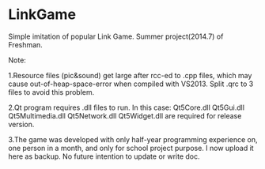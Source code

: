 # LinkGame
Simple imitation of popular Link Game. 
Summer project(2014.7) of Freshman. 

Note: 

 1.Resource files (pic&sound) get large after rcc-ed to .cpp files, which may cause out-of-heap-space-error when compiled with VS2013. 
 Split .qrc to 3 files to avoid this problem. 

 2.Qt program requires .dll files to run. In this case:
	Qt5Core.dll
	Qt5Gui.dll
	Qt5Multimedia.dll
	Qt5Network.dll
	Qt5Widget.dll
 are required for release version.

 3.The game was developed with only half-year programming experience on, one person in a month, and only for school project purpose. 
 I now upload it here as backup. No future intention to update or write doc.

